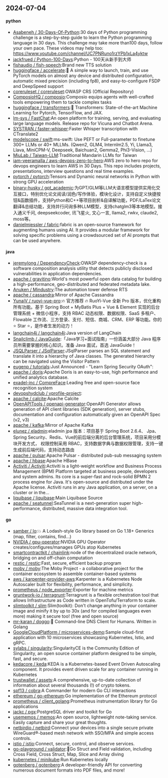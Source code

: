 ## 2024-07-04

#### python
* [Asabeneh / 30-Days-Of-Python](https://github.com/Asabeneh/30-Days-Of-Python):30 days of Python programming challenge is a step-by-step guide to learn the Python programming language in 30 days. This challenge may take more than100 days, follow your own pace. These videos may help too: https://www.youtube.com/channel/UC7PNRuno1rzYPb1xLa4yktw
* [jackfrued / Python-100-Days](https://github.com/jackfrued/Python-100-Days):Python - 100天从新手到大师
* [fishaudio / fish-speech](https://github.com/fishaudio/fish-speech):Brand new TTS solution
* [huggingface / accelerate](https://github.com/huggingface/accelerate):🚀 A simple way to launch, train, and use PyTorch models on almost any device and distributed configuration, automatic mixed precision (including fp8), and easy-to-configure FSDP and DeepSpeed support
* [coreruleset / coreruleset](https://github.com/coreruleset/coreruleset):OWASP CRS (Official Repository)
* [ComposioHQ / composio](https://github.com/ComposioHQ/composio):Composio equips agents with well-crafted tools empowering them to tackle complex tasks
* [huggingface / transformers](https://github.com/huggingface/transformers):🤗 Transformers: State-of-the-art Machine Learning for Pytorch, TensorFlow, and JAX.
* [lm-sys / FastChat](https://github.com/lm-sys/FastChat):An open platform for training, serving, and evaluating large language models. Release repo for Vicuna and Chatbot Arena.
* [SYSTRAN / faster-whisper](https://github.com/SYSTRAN/faster-whisper):Faster Whisper transcription with CTranslate2
* [modelscope / swift](https://github.com/modelscope/swift):ms-swift: Use PEFT or Full-parameter to finetune 300+ LLMs or 40+ MLLMs. (Qwen2, GLM4, Internlm2.5, Yi, Llama3, Llava, MiniCPM-V, Deepseek, Baichuan2, Gemma2, Phi3-Vision, ...)
* [MiuLab / Taiwan-LLM](https://github.com/MiuLab/Taiwan-LLM):Traditional Mandarin LLMs for Taiwan
* [iam-veeramalla / aws-devops-zero-to-hero](https://github.com/iam-veeramalla/aws-devops-zero-to-hero):AWS zero to hero repo for devops engineers to learn AWS in 30 Days. This repo includes projects, presentations, interview questions and real time examples.
* [pytorch / pytorch](https://github.com/pytorch/pytorch):Tensors and Dynamic neural networks in Python with strong GPU acceleration
* [binary-husky / gpt_academic](https://github.com/binary-husky/gpt_academic):为GPT/GLM等LLM大语言模型提供实用化交互接口，特别优化论文阅读/润色/写作体验，模块化设计，支持自定义快捷按钮&函数插件，支持Python和C++等项目剖析&自译解功能，PDF/LaTex论文翻译&总结功能，支持并行问询多种LLM模型，支持chatglm3等本地模型。接入通义千问, deepseekcoder, 讯飞星火, 文心一言, llama2, rwkv, claude2, moss等。
* [danielmiessler / fabric](https://github.com/danielmiessler/fabric):fabric is an open-source framework for augmenting humans using AI. It provides a modular framework for solving specific problems using a crowdsourced set of AI prompts that can be used anywhere.

#### java
* [jeremylong / DependencyCheck](https://github.com/jeremylong/DependencyCheck):OWASP dependency-check is a software composition analysis utility that detects publicly disclosed vulnerabilities in application dependencies.
* [apache / gravitino](https://github.com/apache/gravitino):World's most powerful open data catalog for building a high-performance, geo-distributed and federated metadata lake.
* [Anuken / Mindustry](https://github.com/Anuken/Mindustry):The automation tower defense RTS
* [apache / cassandra](https://github.com/apache/cassandra):Mirror of Apache Cassandra
* [YunaiV / ruoyi-vue-pro](https://github.com/YunaiV/ruoyi-vue-pro):🔥 官方推荐 🔥 RuoYi-Vue 全新 Pro 版本，优化重构所有功能。基于 Spring Boot + MyBatis Plus + Vue & Element 实现的后台管理系统 + 微信小程序，支持 RBAC 动态权限、数据权限、SaaS 多租户、Flowable 工作流、三方登录、支付、短信、商城、CRM、ERP 等功能。你的 ⭐️ Star ⭐️，是作者生发的动力！
* [langchain4j / langchain4j](https://github.com/langchain4j/langchain4j):Java version of LangChain
* [Snailclimb / JavaGuide](https://github.com/Snailclimb/JavaGuide):「Java学习+面试指南」一份涵盖大部分 Java 程序员所需要掌握的核心知识。准备 Java 面试，首选 JavaGuide！
* [JSQLParser / JSqlParser](https://github.com/JSQLParser/JSqlParser):JSqlParser parses an SQL statement and translate it into a hierarchy of Java classes. The generated hierarchy can be navigated using the Visitor Pattern
* [eugenp / tutorials](https://github.com/eugenp/tutorials):Just Announced - "Learn Spring Security OAuth":
* [apache / doris](https://github.com/apache/doris):Apache Doris is an easy-to-use, high performance and unified analytics database.
* [exadel-inc / CompreFace](https://github.com/exadel-inc/CompreFace):Leading free and open-source face recognition system
* [devopshydclub / vprofile-project](https://github.com/devopshydclub/vprofile-project):
* [apache / calcite](https://github.com/apache/calcite):Apache Calcite
* [OpenAPITools / openapi-generator](https://github.com/OpenAPITools/openapi-generator):OpenAPI Generator allows generation of API client libraries (SDK generation), server stubs, documentation and configuration automatically given an OpenAPI Spec (v2, v3)
* [apache / kafka](https://github.com/apache/kafka):Mirror of Apache Kafka
* [elunez / eladmin](https://github.com/elunez/eladmin):eladmin jpa 版本：项目基于 Spring Boot 2.6.4、 Jpa、 Spring Security、Redis、Vue的前后端分离的后台管理系统，项目采用分模块开发方式， 权限控制采用 RBAC，支持数据字典与数据权限管理，支持一键生成前后端代码，支持动态路由
* [apache / pulsar](https://github.com/apache/pulsar):Apache Pulsar - distributed pub-sub messaging system
* [apache / hbase](https://github.com/apache/hbase):Apache HBase
* [Activiti / Activiti](https://github.com/Activiti/Activiti):Activiti is a light-weight workflow and Business Process Management (BPM) Platform targeted at business people, developers and system admins. Its core is a super-fast and rock-solid BPMN 2 process engine for Java. It's open-source and distributed under the Apache license. Activiti runs in any Java application, on a server, on a cluster or in the…
* [liquibase / liquibase](https://github.com/liquibase/liquibase):Main Liquibase Source
* [apache / seatunnel](https://github.com/apache/seatunnel):SeaTunnel is a next-generation super high-performance, distributed, massive data integration tool.

#### go
* [samber / lo](https://github.com/samber/lo):💥 A Lodash-style Go library based on Go 1.18+ Generics (map, filter, contains, find...)
* [NVIDIA / gpu-operator](https://github.com/NVIDIA/gpu-operator):NVIDIA GPU Operator creates/configures/manages GPUs atop Kubernetes
* [smartcontractkit / chainlink](https://github.com/smartcontractkit/chainlink):node of the decentralized oracle network, bridging on and off-chain computation
* [restic / restic](https://github.com/restic/restic):Fast, secure, efficient backup program
* [moby / moby](https://github.com/moby/moby):The Moby Project - a collaborative project for the container ecosystem to assemble container-based systems
* [aws / karpenter-provider-aws](https://github.com/aws/karpenter-provider-aws):Karpenter is a Kubernetes Node Autoscaler built for flexibility, performance, and simplicity.
* [prometheus / node_exporter](https://github.com/prometheus/node_exporter):Exporter for machine metrics
* [gruntwork-io / terragrunt](https://github.com/gruntwork-io/terragrunt):Terragrunt is a flexible orchestration tool that allows Infrastructure as Code written in OpenTofu/Terraform to scale.
* [slimtoolkit / slim](https://github.com/slimtoolkit/slim):Slim(toolkit): Don't change anything in your container image and minify it by up to 30x (and for compiled languages even more) making it secure too! (free and open source)
* [mr-karan / doggo](https://github.com/mr-karan/doggo):🐶 Command-line DNS Client for Humans. Written in Golang
* [GoogleCloudPlatform / microservices-demo](https://github.com/GoogleCloudPlatform/microservices-demo):Sample cloud-first application with 10 microservices showcasing Kubernetes, Istio, and gRPC.
* [sylabs / singularity](https://github.com/sylabs/singularity):SingularityCE is the Community Edition of Singularity, an open source container platform designed to be simple, fast, and secure.
* [kedacore / keda](https://github.com/kedacore/keda):KEDA is a Kubernetes-based Event Driven Autoscaling component. It provides event driven scale for any container running in Kubernetes
* [trustwallet / assets](https://github.com/trustwallet/assets):A comprehensive, up-to-date collection of information about several thousands (!) of crypto tokens.
* [spf13 / cobra](https://github.com/spf13/cobra):A Commander for modern Go CLI interactions
* [ethereum / go-ethereum](https://github.com/ethereum/go-ethereum):Go implementation of the Ethereum protocol
* [prometheus / client_golang](https://github.com/prometheus/client_golang):Prometheus instrumentation library for Go applications
* [jackc / pgx](https://github.com/jackc/pgx):PostgreSQL driver and toolkit for Go
* [usememos / memos](https://github.com/usememos/memos):An open source, lightweight note-taking service. Easily capture and share your great thoughts.
* [netbirdio / netbird](https://github.com/netbirdio/netbird):Connect your devices into a single secure private WireGuard®-based mesh network with SSO/MFA and simple access controls.
* [istio / istio](https://github.com/istio/istio):Connect, secure, control, and observe services.
* [go-playground / validator](https://github.com/go-playground/validator):💯Go Struct and Field validation, including Cross Field, Cross Struct, Map, Slice and Array diving
* [kubernetes / minikube](https://github.com/kubernetes/minikube):Run Kubernetes locally
* [gotenberg / gotenberg](https://github.com/gotenberg/gotenberg):A developer-friendly API for converting numerous document formats into PDF files, and more!
